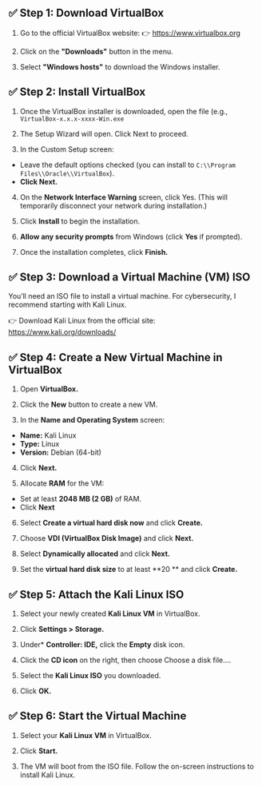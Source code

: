 ## ✅ Step 1: Download VirtualBox ##
1. Go to the official VirtualBox website:
👉 https://www.virtualbox.org

2. Click on the **"Downloads"** button in the menu.

3. Select **"Windows hosts"** to download the Windows installer.

## ✅ Step 2: Install VirtualBox ##
1. Once the VirtualBox installer is downloaded, open the file (e.g., `VirtualBox-x.x.x-xxxx-Win.exe`

2. The Setup Wizard will open. Click Next to proceed.

3. In the Custom Setup screen:
  - Leave the default options checked (you can install to `C:\\Program Files\\Oracle\\VirtualBox`).
  - **Click Next.**
4. On the **Network Interface Warning** screen, click Yes.
(This will temporarily disconnect your network during installation.)

5. Click **Install** to begin the installation.

6. **Allow any security prompts** from Windows (click **Yes** if prompted).

7. Once the installation completes, click **Finish.**

## ✅ Step 3: Download a Virtual Machine (VM) ISO ##
You’ll need an ISO file to install a virtual machine. For cybersecurity, I recommend starting with Kali Linux.

👉 Download Kali Linux from the official site:
https://www.kali.org/downloads/

## ✅ Step 4: Create a New Virtual Machine in VirtualBox ##
1. Open **VirtualBox.**

2. Click the **New** button to create a new VM.

3. In the **Name and Operating System** screen:

- **Name:** Kali Linux
- **Type:** Linux
- **Version:** Debian (64-bit)
4. Click **Next.**

5. Allocate **RAM** for the VM:

- Set at least **2048 MB (2 GB)** of RAM.
- Click **Next**
6. Select **Create a virtual hard disk now** and click **Create.**

7. Choose **VDI (VirtualBox Disk Image)** and click **Next.**

8. Select **Dynamically allocated** and click **Next.**

9. Set the **virtual hard disk size** to at least **20 ** and click **Create.**

## ✅ Step 5: Attach the Kali Linux ISO ##
1. Select your newly created **Kali Linux VM** in VirtualBox.

2. Click **Settings > Storage.**

3. Under* **Controller: IDE,** click the **Empty** disk icon.

4. Click the **CD icon** on the right, then choose Choose a disk file....

5. Select the **Kali Linux ISO** you downloaded.

6. Click **OK.**

## ✅ Step 6: Start the Virtual Machine ##
1. Select your **Kali Linux VM** in VirtualBox.

2. Click **Start.**

3. The VM will boot from the ISO file. Follow the on-screen instructions to install Kali Linux.
